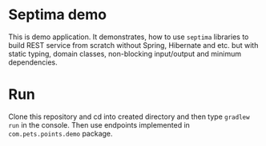 # Septima demo
This is demo application. It demonstrates, how to use `septima` libraries to build REST service
from scratch without Spring, Hibernate and etc. but with static typing, domain classes, non-blocking input/output
and minimum dependencies.

# Run
Clone this repository and cd into created directory and then
type `gradlew run` in the console. Then use endpoints implemented in `com.pets.points.demo` package.